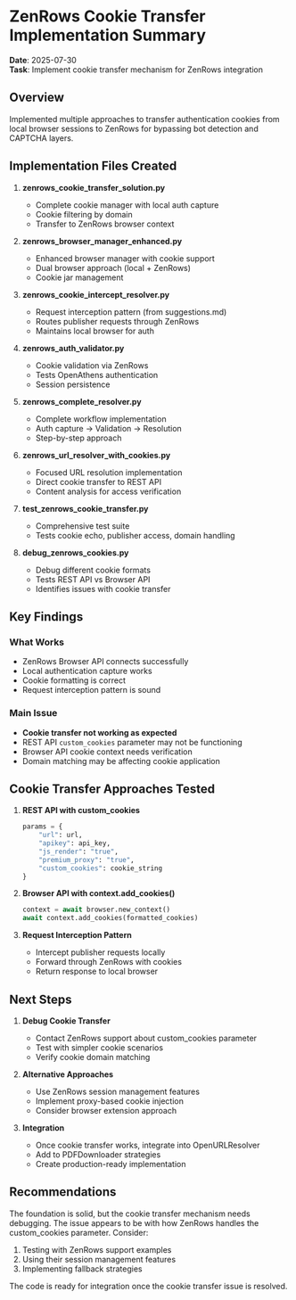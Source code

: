 # ZenRows Cookie Transfer Implementation Summary

**Date**: 2025-07-30  
**Task**: Implement cookie transfer mechanism for ZenRows integration

## Overview

Implemented multiple approaches to transfer authentication cookies from local browser sessions to ZenRows for bypassing bot detection and CAPTCHA layers.

## Implementation Files Created

1. **zenrows_cookie_transfer_solution.py**
   - Complete cookie manager with local auth capture
   - Cookie filtering by domain
   - Transfer to ZenRows browser context

2. **zenrows_browser_manager_enhanced.py**
   - Enhanced browser manager with cookie support
   - Dual browser approach (local + ZenRows)
   - Cookie jar management

3. **zenrows_cookie_intercept_resolver.py**
   - Request interception pattern (from suggestions.md)
   - Routes publisher requests through ZenRows
   - Maintains local browser for auth

4. **zenrows_auth_validator.py**
   - Cookie validation via ZenRows
   - Tests OpenAthens authentication
   - Session persistence

5. **zenrows_complete_resolver.py**
   - Complete workflow implementation
   - Auth capture → Validation → Resolution
   - Step-by-step approach

6. **zenrows_url_resolver_with_cookies.py**
   - Focused URL resolution implementation
   - Direct cookie transfer to REST API
   - Content analysis for access verification

7. **test_zenrows_cookie_transfer.py**
   - Comprehensive test suite
   - Tests cookie echo, publisher access, domain handling

8. **debug_zenrows_cookies.py**
   - Debug different cookie formats
   - Tests REST API vs Browser API
   - Identifies issues with cookie transfer

## Key Findings

### What Works
- ZenRows Browser API connects successfully
- Local authentication capture works
- Cookie formatting is correct
- Request interception pattern is sound

### Main Issue
- **Cookie transfer not working as expected**
- REST API `custom_cookies` parameter may not be functioning
- Browser API cookie context needs verification
- Domain matching may be affecting cookie application

## Cookie Transfer Approaches Tested

1. **REST API with custom_cookies**
   ```python
   params = {
       "url": url,
       "apikey": api_key,
       "js_render": "true",
       "premium_proxy": "true",
       "custom_cookies": cookie_string
   }
   ```

2. **Browser API with context.add_cookies()**
   ```python
   context = await browser.new_context()
   await context.add_cookies(formatted_cookies)
   ```

3. **Request Interception Pattern**
   - Intercept publisher requests locally
   - Forward through ZenRows with cookies
   - Return response to local browser

## Next Steps

1. **Debug Cookie Transfer**
   - Contact ZenRows support about custom_cookies parameter
   - Test with simpler cookie scenarios
   - Verify cookie domain matching

2. **Alternative Approaches**
   - Use ZenRows session management features
   - Implement proxy-based cookie injection
   - Consider browser extension approach

3. **Integration**
   - Once cookie transfer works, integrate into OpenURLResolver
   - Add to PDFDownloader strategies
   - Create production-ready implementation

## Recommendations

The foundation is solid, but the cookie transfer mechanism needs debugging. The issue appears to be with how ZenRows handles the custom_cookies parameter. Consider:

1. Testing with ZenRows support examples
2. Using their session management features
3. Implementing fallback strategies

The code is ready for integration once the cookie transfer issue is resolved.